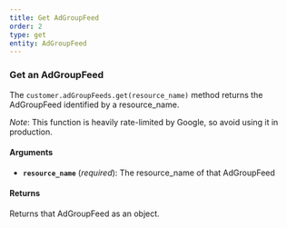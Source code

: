 ```yaml
---
title: Get AdGroupFeed
order: 2
type: get
entity: AdGroupFeed
---
```


### Get an AdGroupFeed

The `customer.adGroupFeeds.get(resource_name)` method returns the AdGroupFeed identified by a resource_name.

_Note_: This function is heavily rate-limited by Google, so avoid using it in production.

#### Arguments

- **`resource_name`** (_required_): The resource_name of that AdGroupFeed

#### Returns

Returns that AdGroupFeed as an object.
